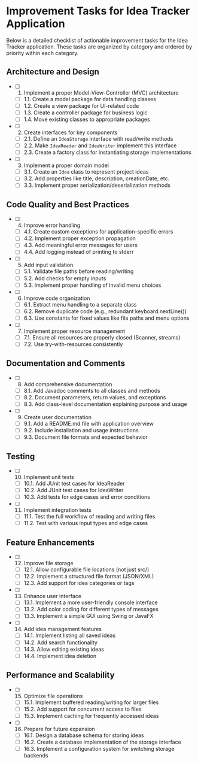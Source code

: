 # Improvement Tasks for Idea Tracker Application

Below is a detailed checklist of actionable improvement tasks for the Idea Tracker application. These tasks are organized by category and ordered by priority within each category.

## Architecture and Design

- [ ] 1. Implement a proper Model-View-Controller (MVC) architecture
  - [ ] 1.1. Create a model package for data handling classes
  - [ ] 1.2. Create a view package for UI-related code
  - [ ] 1.3. Create a controller package for business logic
  - [ ] 1.4. Move existing classes to appropriate packages

- [ ] 2. Create interfaces for key components
  - [ ] 2.1. Define an `IdeaStorage` interface with read/write methods
  - [ ] 2.2. Make `IdeaReader` and `IdeaWriter` implement this interface
  - [ ] 2.3. Create a factory class for instantiating storage implementations

- [ ] 3. Implement a proper domain model
  - [ ] 3.1. Create an `Idea` class to represent project ideas
  - [ ] 3.2. Add properties like title, description, creationDate, etc.
  - [ ] 3.3. Implement proper serialization/deserialization methods

## Code Quality and Best Practices

- [ ] 4. Improve error handling
  - [ ] 4.1. Create custom exceptions for application-specific errors
  - [ ] 4.2. Implement proper exception propagation
  - [ ] 4.3. Add meaningful error messages for users
  - [ ] 4.4. Add logging instead of printing to stderr

- [ ] 5. Add input validation
  - [ ] 5.1. Validate file paths before reading/writing
  - [ ] 5.2. Add checks for empty inputs
  - [ ] 5.3. Implement proper handling of invalid menu choices

- [ ] 6. Improve code organization
  - [ ] 6.1. Extract menu handling to a separate class
  - [ ] 6.2. Remove duplicate code (e.g., redundant keyboard.nextLine())
  - [ ] 6.3. Use constants for fixed values like file paths and menu options

- [ ] 7. Implement proper resource management
  - [ ] 7.1. Ensure all resources are properly closed (Scanner, streams)
  - [ ] 7.2. Use try-with-resources consistently

## Documentation and Comments

- [ ] 8. Add comprehensive documentation
  - [ ] 8.1. Add Javadoc comments to all classes and methods
  - [ ] 8.2. Document parameters, return values, and exceptions
  - [ ] 8.3. Add class-level documentation explaining purpose and usage

- [ ] 9. Create user documentation
  - [ ] 9.1. Add a README.md file with application overview
  - [ ] 9.2. Include installation and usage instructions
  - [ ] 9.3. Document file formats and expected behavior

## Testing

- [ ] 10. Implement unit tests
  - [ ] 10.1. Add JUnit test cases for IdeaReader
  - [ ] 10.2. Add JUnit test cases for IdeaWriter
  - [ ] 10.3. Add tests for edge cases and error conditions

- [ ] 11. Implement integration tests
  - [ ] 11.1. Test the full workflow of reading and writing files
  - [ ] 11.2. Test with various input types and edge cases

## Feature Enhancements

- [ ] 12. Improve file storage
  - [ ] 12.1. Allow configurable file locations (not just src/)
  - [ ] 12.2. Implement a structured file format (JSON/XML)
  - [ ] 12.3. Add support for idea categories or tags

- [ ] 13. Enhance user interface
  - [ ] 13.1. Implement a more user-friendly console interface
  - [ ] 13.2. Add color coding for different types of messages
  - [ ] 13.3. Implement a simple GUI using Swing or JavaFX

- [ ] 14. Add idea management features
  - [ ] 14.1. Implement listing all saved ideas
  - [ ] 14.2. Add search functionality
  - [ ] 14.3. Allow editing existing ideas
  - [ ] 14.4. Implement idea deletion

## Performance and Scalability

- [ ] 15. Optimize file operations
  - [ ] 15.1. Implement buffered reading/writing for larger files
  - [ ] 15.2. Add support for concurrent access to files
  - [ ] 15.3. Implement caching for frequently accessed ideas

- [ ] 16. Prepare for future expansion
  - [ ] 16.1. Design a database schema for storing ideas
  - [ ] 16.2. Create a database implementation of the storage interface
  - [ ] 16.3. Implement a configuration system for switching storage backends